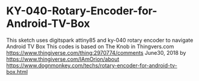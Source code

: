 # KY-040-Rotary-Encoder-for-Android-TV-Box
This sketch uses digitspark attiny85 and ky-040 rotary encoder to navigate Android TV Box
This codes is based on The Knob in Thingvers.com https://www.thingiverse.com/thing:2970774/comments June30, 2018 by https://www.thingiverse.com/IAmOrion/about
https://www.dognmonkey.com/techs/rotary-encoder-for-android-tv-box.html
